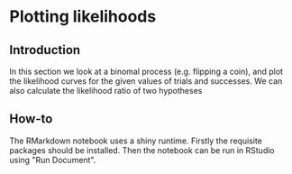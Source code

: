 # Plotting likelihoods

## Introduction

In this section we look at a binomal process (e.g. flipping a coin),
and plot the likelihood curves for the given values of trials and
successes. We can also calculate the likelihood ratio of two
hypotheses

## How-to

The RMarkdown notebook uses a shiny runtime. Firstly the requisite
packages should be installed. Then the notebook can be run in
RStudio using "Run Document".